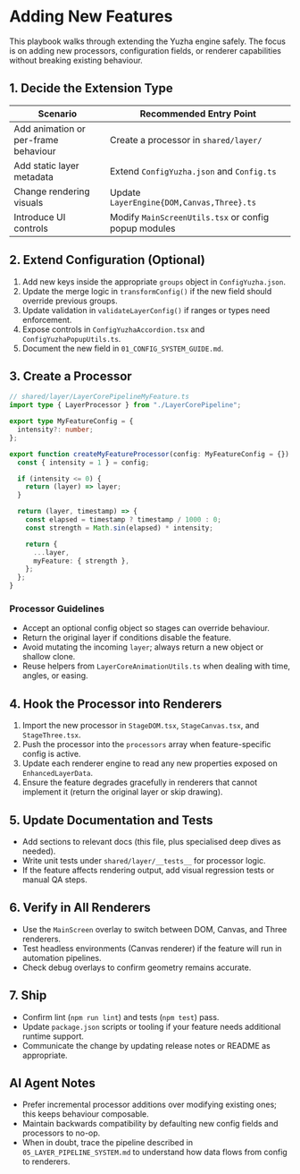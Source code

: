 # Adding New Features

This playbook walks through extending the Yuzha engine safely. The focus is on adding new processors, configuration fields, or renderer capabilities without breaking existing behaviour.

## 1. Decide the Extension Type

| Scenario | Recommended Entry Point |
| -------- | ---------------------- |
| Add animation or per-frame behaviour | Create a processor in `shared/layer/` |
| Add static layer metadata | Extend `ConfigYuzha.json` and `Config.ts` |
| Change rendering visuals | Update `LayerEngine{DOM,Canvas,Three}.ts` |
| Introduce UI controls | Modify `MainScreenUtils.tsx` or config popup modules |

## 2. Extend Configuration (Optional)
1. Add new keys inside the appropriate `groups` object in `ConfigYuzha.json`.
2. Update the merge logic in `transformConfig()` if the new field should override previous groups.
3. Update validation in `validateLayerConfig()` if ranges or types need enforcement.
4. Expose controls in `ConfigYuzhaAccordion.tsx` and `ConfigYuzhaPopupUtils.ts`.
5. Document the new field in `01_CONFIG_SYSTEM_GUIDE.md`.

## 3. Create a Processor
```ts
// shared/layer/LayerCorePipelineMyFeature.ts
import type { LayerProcessor } from "./LayerCorePipeline";

export type MyFeatureConfig = {
  intensity?: number;
};

export function createMyFeatureProcessor(config: MyFeatureConfig = {}): LayerProcessor {
  const { intensity = 1 } = config;

  if (intensity <= 0) {
    return (layer) => layer;
  }

  return (layer, timestamp) => {
    const elapsed = timestamp ? timestamp / 1000 : 0;
    const strength = Math.sin(elapsed) * intensity;

    return {
      ...layer,
      myFeature: { strength },
    };
  };
}
```

### Processor Guidelines
- Accept an optional config object so stages can override behaviour.
- Return the original layer if conditions disable the feature.
- Avoid mutating the incoming `layer`; always return a new object or shallow clone.
- Reuse helpers from `LayerCoreAnimationUtils.ts` when dealing with time, angles, or easing.

## 4. Hook the Processor into Renderers
1. Import the new processor in `StageDOM.tsx`, `StageCanvas.tsx`, and `StageThree.tsx`.
2. Push the processor into the `processors` array when feature-specific config is active.
3. Update each renderer engine to read any new properties exposed on `EnhancedLayerData`.
4. Ensure the feature degrades gracefully in renderers that cannot implement it (return the original layer or skip drawing).

## 5. Update Documentation and Tests
- Add sections to relevant docs (this file, plus specialised deep dives as needed).
- Write unit tests under `shared/layer/__tests__` for processor logic.
- If the feature affects rendering output, add visual regression tests or manual QA steps.

## 6. Verify in All Renderers
- Use the `MainScreen` overlay to switch between DOM, Canvas, and Three renderers.
- Test headless environments (Canvas renderer) if the feature will run in automation pipelines.
- Check debug overlays to confirm geometry remains accurate.

## 7. Ship
- Confirm lint (`npm run lint`) and tests (`npm test`) pass.
- Update `package.json` scripts or tooling if your feature needs additional runtime support.
- Communicate the change by updating release notes or README as appropriate.

## AI Agent Notes
- Prefer incremental processor additions over modifying existing ones; this keeps behaviour composable.
- Maintain backwards compatibility by defaulting new config fields and processors to no-op.
- When in doubt, trace the pipeline described in `05_LAYER_PIPELINE_SYSTEM.md` to understand how data flows from config to renderers.
